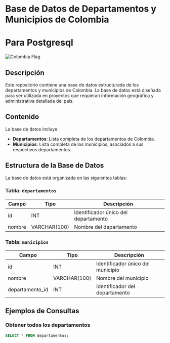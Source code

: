 # Base de Datos de Departamentos y Municipios de Colombia
# Para Postgresql

![Colombia Flag](https://upload.wikimedia.org/wikipedia/commons/2/21/Flag_of_Colombia.svg)

## Descripción

Este repositorio contiene una base de datos estructurada de los departamentos y municipios de Colombia. La base de datos está diseñada para ser utilizada en proyectos que requieran información geográfica y administrativa detallada del país.

## Contenido

La base de datos incluye:

- **Departamentos**: Lista completa de los departamentos de Colombia.
- **Municipios**: Lista completa de los municipios, asociados a sus respectivos departamentos.

## Estructura de la Base de Datos

La base de datos está organizada en las siguientes tablas:

### Tabla: `departamentos`

| Campo  | Tipo         | Descripción                          |
| ------ | ------------ | ------------------------------------ |
| id     | INT          | Identificador único del departamento |
| nombre | VARCHAR(100) | Nombre del departamento              |

### Tabla: `municipios`

| Campo           | Tipo         | Descripción                       |
| --------------- | ------------ | --------------------------------- |
| id              | INT          | Identificador único del municipio |
| nombre          | VARCHAR(100) | Nombre del municipio              |
| departamento_id | INT          | Identificador del departamento    |

## Ejemplos de Consultas

### Obtener todos los departamentos

```sql
SELECT * FROM departamentos;

